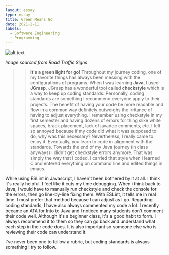 ```yaml
---
layout: essay
type: essay
title: Green Means Go
date: 2021-2-11
labels:
  - Software Engineering
  - Programming
---
```


![alt text](https://www.roadtrafficsigns.com/img/lg/K/Go-Sign-K-6933.gif)

*Image sourced from Road Traffic Signs*

>>**It's a green light for go!**
Throughout my journey coding, one of my favorite things has always been messing with the configurations of programs. When I was learning **Java**, I used **JGrasp**. JGrasp
has a wonderful tool called **checkstyle** which is a way to keep up coding standards. Personally, coding standards are something I recommend everyone apply to their projects. 
The benefit of having your code be more readable and flow in a common way definitely outweighs the irritance of having to adjust everything. 
I remember using checkstyle in my first semester and having dozens of errors for thing slike white spaces, brack placement, lack of javadoc comments, etc. I felt so annoyed
because if my code did what it was supposed to do, why was this necessary? 
Nevertheless, I really came to enjoy it. Eventually, you learn to code in alignment with the standards. Towards the end of my Java journey (in class anyways) I didn't get 
checkstyle errors anymore. That was simply the way that I coded. 
I carried that style when I learned C and entered everything on command line and edited things in emacs. 

While using ESLint in Javascript, I haven't been bothered by it at all. I think it's really helpful. I feel like it cuts my time debugging. 
When i think back to Java, I would have to manually run checkstyle and check the console for the errors, then go line-by-line fixing them. With ESLint, it tells me in real time. 
I must prefer that method because I can adjust as I go. 
Regarding coding standards, I have also always commented my code a lot. I recently became an ATA for Into to Java and I noticed many students don't comment their code well. 
Although it's a beginner class, it's a good habit to form. I always recommend it to them so they can go back and understand what each step in their code does. 
It is also important so someone else who is reviewing their code can understand it. 

I've never been one to follow a rubric, but coding standards is always something I try to follow. 
